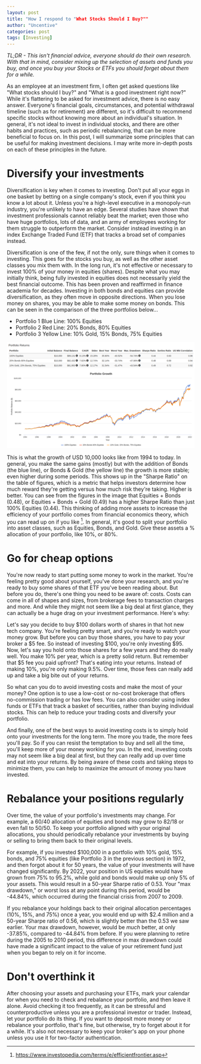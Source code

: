 ```yaml
---
layout: post
title: "How I respond to "What Stocks Should I Buy?""
author: "Uncentive"
categories: post
tags: [Investing]
---
```

*TL;DR - This isn't financial advice, everyone should do their own research. With that in mind, consider mixing up the selection of assets and funds you buy, and once you buy your Stocks or ETFs you should forget about them for a while.*

As an employee at an investment firm, I often get asked questions like "What stocks should I buy?" and "What is a good investment right now?" While it's flattering to be asked for investment advice, there is no easy answer. Everyone's financial goals, circumstances, and potential withdrawal timeline (such as for retirement) are different, so it's difficult to recommend specific stocks without knowing more about an individual's situation. In general, it's not ideal to invest in individual stocks, and there are other habits and practices, such as periodic rebalancing, that can be more beneficial to focus on. In this post, I will summarize some principles that can be useful for making investment decisions. I may write more in-depth posts on each of these principles in the future.

# Diversify your investments
Diversification is key when it comes to investing. Don't put all your eggs in one basket by betting on a single company's stock, even if you think you know a lot about it. Unless you're a high-level executive in a monopoly-run industry, you're unlikely to have an edge. Several studies have shown that investment professionals cannot reliably beat the market; even those who have huge portfolios, lots of data, and an army of employees working for them struggle to outperform the market. Consider instead investing in an index Exchange Traded Fund (ETF) that tracks a broad set of companies instead. 

Diversification is one of the few, if not the only, sure things when it comes to investing. This goes for the stocks you buy, as well as the other asset classes you mix them with. In the long run, it's not effective or necessary to invest 100% of your money in equities (shares). Despite what you may initially think, being fully invested in equities does not necessarily yield the best financial outcome. This has been proven and reaffirmed in finance academia for decades. Investing in both bonds and equities can provide diversification, as they often move in opposite directions. When you lose money on shares, you may be able to make some money on bonds. This can be seen in the comparison of the three portfolios below...

- Portfolio 1 Blue Line: 100% Equities
- Portfolio 2 Red Line: 20% Bonds, 80% Equities
- Portfolio 3 Yellow Line: 10% Gold, 15% Bonds, 75% Equities

<p align="center"><img src="assets/img/Screenshot from 2022-01-10 17-59-14.png" /></p>

This is what the growth of USD 10,000 looks like from 1994 to today. In general, you make the same gains (mostly) but with the addition of Bonds (the blue line), or Bonds & Gold (the yellow line) the growth is more stable; even higher during some periods. This shows up in the "Sharpe Ratio" on the table of figures, which is a metric that helps investors determine how much reward they're getting versus how much risk they're taking. Higher is better. You can see from the figures in the image that Equities + Bonds (0.48), or Equities + Bonds + Gold (0.49) has a higher Sharpe Ratio than just 100% Equities (0.44). This thinking of adding more assets to increase the efficiency of your portfolio comes from financial economics theory, which you can read up on if you like [^2]. In general, it's good to split your portfolio into asset classes, such as Equities, Bonds, and Gold. Give these assets a % allocation of your portfolio, like 10%, or 80%.

# Go for cheap options
You're now ready to start putting some money to work in the market. You're feeling pretty good about yourself, you've done your research, and you're ready to buy some shares of that ETF you've been reading about. But before you do, there's one thing you need to be aware of: costs. Costs can come in all of shapes and sizes, from brokerage fees to transaction charges and more. And while they might not seem like a big deal at first glance, they can actually be a huge drag on your investment performance. Here's why:

Let's say you decide to buy \$100 dollars worth of shares in that hot new tech company. You're feeling pretty smart, and you're ready to watch your money grow. But before you can buy those shares, you have to pay your broker a \$5 fee. So instead of investing \$100, you're only investing \$95. Now, let's say you hold onto those shares for a few years and they do really well. You make 10% per year, which is a pretty solid return. But remember that \$5 fee you paid upfront? That's eating into your returns. Instead of making 10%, you're only making 9.5%. Over time, those fees can really add up and take a big bite out of your returns.

So what can you do to avoid investing costs and make the most of your money? One option is to use a low-cost or no-cost brokerage that offers no-commission trading or has low fees. You can also consider using index funds or ETFs that track a basket of securities, rather than buying individual stocks. This can help to reduce your trading costs and diversify your portfolio.

And finally, one of the best ways to avoid investing costs is to simply hold onto your investments for the long term. The more you trade, the more fees you'll pay. So if you can resist the temptation to buy and sell all the time, you'll keep more of your money working for you. In the end, investing costs may not seem like a big deal at first, but they can really add up over time and eat into your returns. By being aware of these costs and taking steps to minimize them, you can help to maximize the amount of money you have invested. 

# Rebalance your positions regularly
Over time, the value of your portfolio's investments may change. For example, a 60/40 allocation of equities and bonds may grow to 82/18 or even fall to 50/50. To keep your portfolio aligned with your original allocations, you should periodically rebalance your investments by buying or selling to bring them back to their original levels. 

For example, if you invested $100,000 in a portfolio with 10% gold, 15% bonds, and 75% equities (like Portfolio 3 in the previous section) in 1972, and then forgot about it for 50 years, the value of your investments will have changed significantly. By 2022, your position in US equities would have grown from 75% to 95.2%, while gold and bonds would make up only 5% of your assets. This would result in a 50-year Sharpe ratio of 0.53. Your "max drawdown," or worst loss at any point during this period, would be -44.84%, which occurred during the financial crisis from 2007 to 2009.

If you rebalance your holdings back to their original allocation percentages (10%, 15%, and 75%) once a year, you would end up with $2.4 million and a 50-year Sharpe ratio of 0.56, which is slightly better than the 0.53 we saw earlier. Your max drawdown, however, would be *much* better, at only -37.85%, compared to -44.84% from before. If you were planning to retire during the 2005 to 2010 period, this difference in max drawdown could have made a significant impact to the value of your retirement fund just when you began to rely on it for income.

# Don't overthink it
After choosing your assets and purchasing your ETFs, mark your calendar for when you need to check and rebalance your portfolio, and then leave it alone. Avoid checking it too frequently, as it can be stressful and counterproductive unless you are a professional investor or trader. Instead, let your portfolio do its thing. If you want to deposit more money or rebalance your portfolio, that's fine, but otherwise, try to forget about it for a while. It's also not necessary to keep your broker's app on your phone unless you use it for two-factor authentication.

[^1]: An "Exchange Traded Fund" (ETF) is a mutual fund that is traded on an exchange. Because they're listed on an exchange, you can buy and sell them as if they were a stock. 
[^2]: https://www.investopedia.com/terms/e/efficientfrontier.asp
